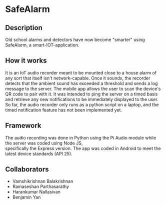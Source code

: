 # SafeAlarm

## Description

Old school alarms and detectors have now become "smarter" using SafeAlarm, a smart-IOT-application.  


## How it works

It is an IoT audio recorder meant to be mounted close to a house alarm of any sort that itself isn't network-capable. Once it sounds, the recorder detects that the ambient sound has exceeded a threshold and sends a log message to the server. The mobile app allows the user to scan the device's QR code to pair with it. It was intended to ping the server on a timed basis and retrieve any new notifications to be immediately displayed to the user. So far, the audio recorder only runs as a python script on a laptop, and the timed notification feature has not been implemented yet.

## Framework

The audio recording was done in Python using the Pi Audio module while the server was coded using Node JS,  
specifically the Express version. The app was coded in Android to meet the latest device standards (API 25).  

## Collaborators

* Vamshikrishnan Balakrishnan
* Ramaseshan Parthasarathy
* Harankumar Nallasivan
* Benjamin Yan
